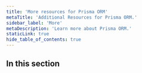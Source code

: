 ```yaml
---
title: 'More resources for Prisma ORM'
metaTitle: 'Additional Resources for Prisma ORM.'
sidebar_label: 'More'
metaDescription: 'Learn more about Prisma ORM.'
staticLink: true
hide_table_of_contents: true
---
```


## In this section

<!-- Subsections -->
